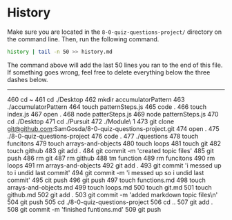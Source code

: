 # History

Make sure you are located in the `8-0-quiz-questions-project/` directory on the command line. Then, run the following command.

```bash
history | tail -n 50 >> history.md
```

The command above will add the last 50 lines you ran to the end of this file. If something goes wrong, feel free to delete everything below the three dashes below.

---
  460  cd ~
  461  cd ./Desktop
  462  mkdir accumulatorPattern
  463  ./accumulatorPattern
  464  touch patternSteps.js
  465  code .
  466  touch index.js
  467  open .
  468  node patterSteps.js
  469  node patternSteps.js
  470  cd ./Desktop
  471  cd ./Pursuit
  472  ./Module\ 1
  473  git clone git@github.com:SamGosda/8-0-quiz-questions-project.git
  474  open .
  475  ./8-0-quiz-questions-project
  476  code .
  477  ./questions
  478  touch funcitons
  479  touch arrays-and-objects
  480  touch loops
  481  touch git
  482  touch github
  483  git add .
  484  git commit -m 'created topic files'
  485  git push
  486  rm git 
  487  rm github
  488  tm function
  489  rm funcitons
  490  rm loops
  491  rm arrays-and-objects
  492  git add .
  493  git commit 'i messed up to i undid last commit'
  494  git commit -m 'i messed up so i undid last commit'
  495  cit push
  496  git push
  497  touch functions.md
  498  touch arrays-and-objects.md
  499  touch loops.md
  500  touch git.md
  501  touch github.md
  502  git add .
  503  git commit -m 'added markdown topic files\n'
  504  git push
  505  cd ./8-0-quiz-questions-project
  506  cd ..
  507  git add .
  508  git commit -m 'finished funtions.md'
  509  git push
